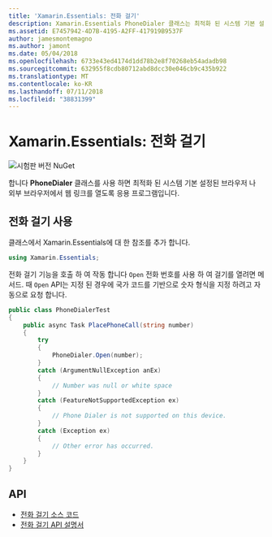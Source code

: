 ```yaml
---
title: 'Xamarin.Essentials: 전화 걸기'
description: Xamarin.Essentials PhoneDialer 클래스는 최적화 된 시스템 기본 설정된 브라우저 나 외부 브라우저에서 웹 링크를 열도록 응용 프로그램을 수 있습니다.
ms.assetid: E7457942-4D7B-4195-A2FF-417919B9537F
author: jamesmontemagno
ms.author: jamont
ms.date: 05/04/2018
ms.openlocfilehash: 6733e43ed4174d1dd78b2e8f70268eb54adadb98
ms.sourcegitcommit: 632955f8cdb80712abd8dcc30e046cb9c435b922
ms.translationtype: MT
ms.contentlocale: ko-KR
ms.lasthandoff: 07/11/2018
ms.locfileid: "38831399"
---
```

# <a name="xamarinessentials-phone-dialer"></a>Xamarin.Essentials: 전화 걸기

![시험판 버전 NuGet](~/media/shared/pre-release.png)

합니다 **PhoneDialer** 클래스를 사용 하면 최적화 된 시스템 기본 설정된 브라우저 나 외부 브라우저에서 웹 링크를 열도록 응용 프로그램입니다.

## <a name="using-phone-dialer"></a>전화 걸기 사용

클래스에서 Xamarin.Essentials에 대 한 참조를 추가 합니다.

```csharp
using Xamarin.Essentials;
```

전화 걸기 기능을 호출 하 여 작동 합니다 `Open` 전화 번호를 사용 하 여 걸기를 열려면 메서드. 때 `Open` API는 지정 된 경우에 국가 코드를 기반으로 숫자 형식을 지정 하려고 자동으로 요청 합니다.

```csharp
public class PhoneDialerTest
{
    public async Task PlacePhoneCall(string number)
    {
        try
        {
            PhoneDialer.Open(number);
        }
        catch (ArgumentNullException anEx)
        {
            // Number was null or white space
        }
        catch (FeatureNotSupportedException ex)
        {
            // Phone Dialer is not supported on this device.
        }
        catch (Exception ex)
        {
            // Other error has occurred.
        }
    }
}
```

## <a name="api"></a>API

- [전화 걸기 소스 코드](https://github.com/xamarin/Essentials/tree/master/Xamarin.Essentials/PhoneDialer)
- [전화 걸기 API 설명서](xref:Xamarin.Essentials.PhoneDialer)
